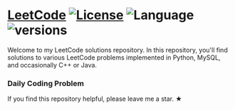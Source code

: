 # [LeetCode](https://leetcode.com/problemset/algorithms/) [![License](https://img.shields.io/badge/license-MIT-blue.svg)](LICENSE.md) ![Language](https://img.shields.io/badge/language-Python%20%2F%20MySQL%20%2F%20C%2B%2B-blue.svg) ![versions](https://img.shields.io/pypi/pyversions/pybadges.svg)
Welcome to my LeetCode solutions repository. In this repository, you'll find solutions to various LeetCode problems implemented in Python, MySQL, and occasionally C++ or Java.

### Daily Coding Problem
If you find this repository helpful, please leave me a star. &#9733;



